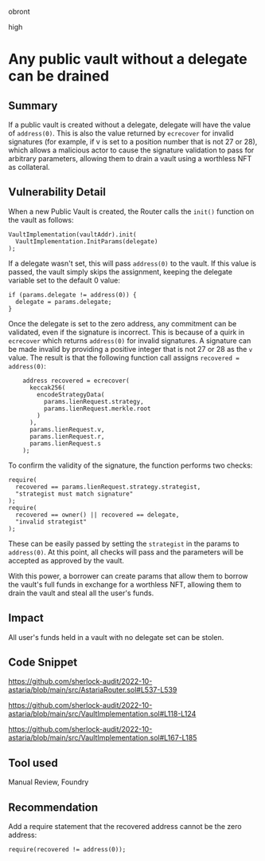 obront

high

# Any public vault without a delegate can be drained

## Summary

If a public vault is created without a delegate, delegate will have the value of `address(0)`. This is also the value returned by `ecrecover` for invalid signatures (for example, if v is set to a position number that is not 27 or 28), which allows a malicious actor to cause the signature validation to pass for arbitrary parameters, allowing them to drain a vault using a worthless NFT as collateral.

## Vulnerability Detail

When a new Public Vault is created, the Router calls the `init()` function on the vault as follows:

```solidity
VaultImplementation(vaultAddr).init(
  VaultImplementation.InitParams(delegate)
);
```
If a delegate wasn't set, this will pass `address(0)` to the vault. If this value is passed, the vault simply skips the assignment, keeping the delegate variable set to the default 0 value:

```solidity
if (params.delegate != address(0)) {
  delegate = params.delegate;
}
```
Once the delegate is set to the zero address, any commitment can be validated, even if the signature is incorrect. This is because of a quirk in `ecrecover` which returns `address(0)` for invalid signatures. A signature can be made invalid by providing a positive integer that is not 27 or 28 as the `v` value. The result is that the following function call assigns `recovered = address(0)`:

```solidity
    address recovered = ecrecover(
      keccak256(
        encodeStrategyData(
          params.lienRequest.strategy,
          params.lienRequest.merkle.root
        )
      ),
      params.lienRequest.v,
      params.lienRequest.r,
      params.lienRequest.s
    );
```
To confirm the validity of the signature, the function performs two checks:
```solidity
require(
  recovered == params.lienRequest.strategy.strategist,
  "strategist must match signature"
);
require(
  recovered == owner() || recovered == delegate,
  "invalid strategist"
);
```
These can be easily passed by setting the `strategist` in the params to `address(0)`. At this point, all checks will pass and the parameters will be accepted as approved by the vault.

With this power, a borrower can create params that allow them to borrow the vault's full funds in exchange for a worthless NFT, allowing them to drain the vault and steal all the user's funds.

## Impact

All user's funds held in a vault with no delegate set can be stolen.

## Code Snippet

https://github.com/sherlock-audit/2022-10-astaria/blob/main/src/AstariaRouter.sol#L537-L539

https://github.com/sherlock-audit/2022-10-astaria/blob/main/src/VaultImplementation.sol#L118-L124

https://github.com/sherlock-audit/2022-10-astaria/blob/main/src/VaultImplementation.sol#L167-L185

## Tool used

Manual Review, Foundry

## Recommendation

Add a require statement that the recovered address cannot be the zero address:

```solidity
require(recovered != address(0));
```